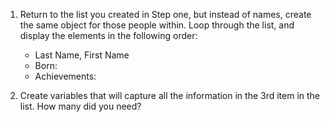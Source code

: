 
1. Return to the list you created in Step one, but instead of names, create the same object for those people within. Loop through the list, and display the elements in the following order:
   - Last Name, First Name
   - Born: <date>
   - Achievements: <achievements>

2. Create variables that will capture all the information in the 3rd item in the list. How many did you need?